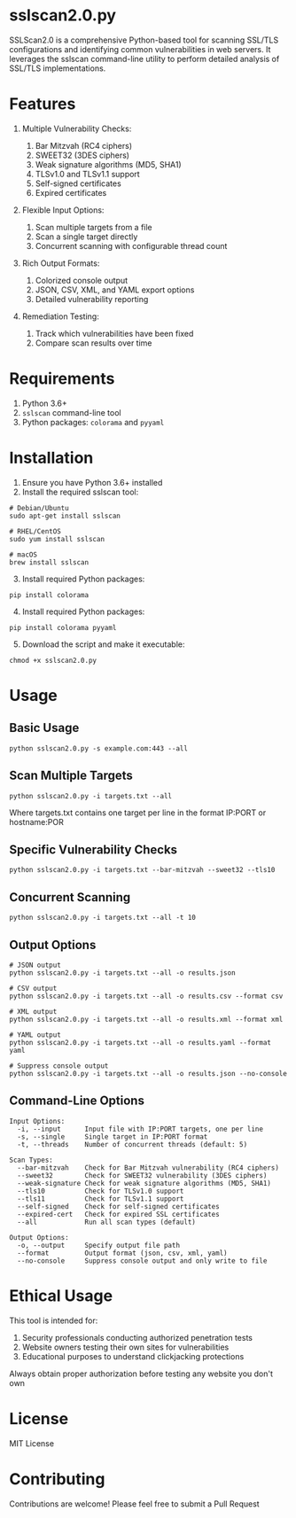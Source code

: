 # sslscan2.0.py
SSLScan2.0 is a comprehensive Python-based tool for scanning SSL/TLS configurations and identifying common vulnerabilities in web servers. It leverages the sslscan command-line utility to perform detailed analysis of SSL/TLS implementations.

# Features

1. Multiple Vulnerability Checks:
	1. Bar Mitzvah (RC4 ciphers)
	2. SWEET32 (3DES ciphers)
	3. Weak signature algorithms (MD5, SHA1)
	4. TLSv1.0 and TLSv1.1 support
	5. Self-signed certificates
	6. Expired certificates

2. Flexible Input Options:
    1. Scan multiple targets from a file
    2. Scan a single target directly
    3. Concurrent scanning with configurable thread count

3. Rich Output Formats:
    1. Colorized console output
    2. JSON, CSV, XML, and YAML export options
    3. Detailed vulnerability reporting

4. Remediation Testing:
    1. Track which vulnerabilities have been fixed
    2. Compare scan results over time


# Requirements

1. Python 3.6+
2. ```sslscan``` command-line tool
3. Python packages: ```colorama``` and ```pyyaml```

# Installation

1. Ensure you have Python 3.6+ installed
2. Install the required sslscan tool:

```
# Debian/Ubuntu
sudo apt-get install sslscan

# RHEL/CentOS
sudo yum install sslscan

# macOS
brew install sslscan
```

3. Install required Python packages:

```
pip install colorama
```

4. Install required Python packages:

```
pip install colorama pyyaml
```

5. Download the script and make it executable:

```
chmod +x sslscan2.0.py
```

# Usage

## Basic Usage

```
python sslscan2.0.py -s example.com:443 --all
```

## Scan Multiple Targets

```
python sslscan2.0.py -i targets.txt --all
```

Where targets.txt contains one target per line in the format IP:PORT or hostname:POR

## Specific Vulnerability Checks

```
python sslscan2.0.py -i targets.txt --bar-mitzvah --sweet32 --tls10
```

## Concurrent Scanning

```
python sslscan2.0.py -i targets.txt --all -t 10
```

## Output Options

```
# JSON output
python sslscan2.0.py -i targets.txt --all -o results.json

# CSV output
python sslscan2.0.py -i targets.txt --all -o results.csv --format csv

# XML output
python sslscan2.0.py -i targets.txt --all -o results.xml --format xml

# YAML output
python sslscan2.0.py -i targets.txt --all -o results.yaml --format yaml

# Suppress console output
python sslscan2.0.py -i targets.txt --all -o results.json --no-console
```

## Command-Line Options

```
Input Options:
  -i, --input      Input file with IP:PORT targets, one per line
  -s, --single     Single target in IP:PORT format
  -t, --threads    Number of concurrent threads (default: 5)

Scan Types:
  --bar-mitzvah    Check for Bar Mitzvah vulnerability (RC4 ciphers)
  --sweet32        Check for SWEET32 vulnerability (3DES ciphers)
  --weak-signature Check for weak signature algorithms (MD5, SHA1)
  --tls10          Check for TLSv1.0 support
  --tls11          Check for TLSv1.1 support
  --self-signed    Check for self-signed certificates
  --expired-cert   Check for expired SSL certificates
  --all            Run all scan types (default)

Output Options:
  -o, --output     Specify output file path
  --format         Output format (json, csv, xml, yaml)
  --no-console     Suppress console output and only write to file
```

# Ethical Usage

This tool is intended for:

1. Security professionals conducting authorized penetration tests
2. Website owners testing their own sites for vulnerabilities
3. Educational purposes to understand clickjacking protections

Always obtain proper authorization before testing any website you don't own

# License

MIT License

# Contributing

Contributions are welcome! Please feel free to submit a Pull Request
